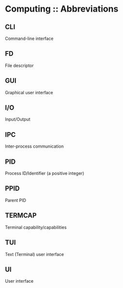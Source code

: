 # Computing :: Abbreviations


## CLI
Command-line interface

## FD
File descriptor

## GUI
Graphical user interface

## I/O
Input/Output

## IPC
Inter-process communication

## PID
Process ID/Identifier (a positive integer)

## PPID
Parent PID

## TERMCAP
Terminal capability/capabilities

## TUI
Text (Terminal) user interface

## UI
User interface
